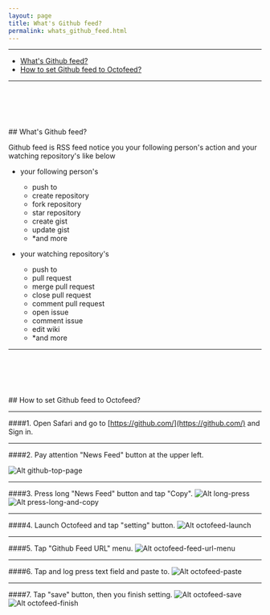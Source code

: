 ```yaml
---
layout: page
title: What's Github feed?
permalink: whats_github_feed.html
---
```


---

+ [What's Github feed?](#whats_github_feed)
+ [How to set Github feed to Octofeed?](#how_to_set_github_feed_to_octofeed)

---

<h1 id="whats_github_feed"><br /></h1>
## What's Github feed?


Github feed is RSS feed notice you your following person's action and your watching repository's like below

+ your following person's
  + push to
  + create repository 
  + fork repository
  + star repository
  + create gist
  + update gist
  + *and more

+ your watching repository's
  + push to
  + pull request
  + merge pull request
  + close pull request
  + comment pull request
  + open issue 
  + comment issue
  + edit wiki
  + *and more

---

<h1 id="how_to_set_github_feed_to_octofeed"><br /></h1>
## How to set Github feed to Octofeed?

---

####1. Open Safari and go to [https://github.com/](https://github.com/) and Sign in.

---

####2. Pay attention "News Feed" button at the upper left.

![Alt github-top-page](images_article/wgf_github.png) 

---

####3. Press long "News Feed" button and tap "Copy".
![Alt long-press](images_article/wgf_upperleft.png) 
![Alt press-long-and-copy](images_article/wgf_copy.png) 

---

####4. Launch Octofeed and tap "setting" button.
![Alt octofeed-launch](images_article/wgf_launch.png) 

---

####5. Tap "Github Feed URL" menu.
![Alt octofeed-feed-url-menu](images_article/wgf_feed_url_menu.png) 

---

####6. Tap and log press text field and paste to.
![Alt octofeed-paste](images_article/wgf_paste.png) 

---

####7. Tap "save" button, then you finish setting.
![Alt octofeed-save](images_article/wgf_tap_save.png) 
![Alt octofeed-finish](images_article/wgf_finish.png) 

